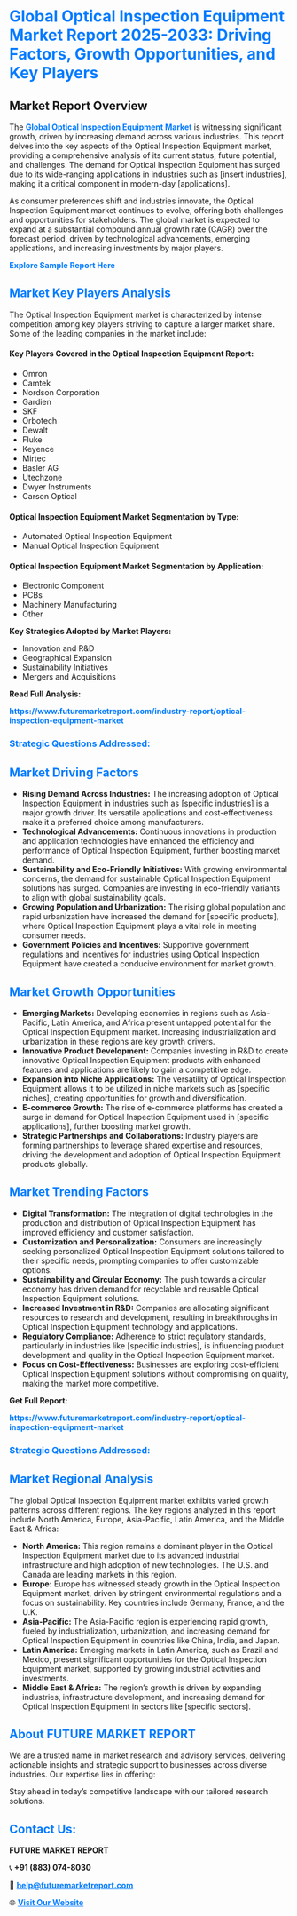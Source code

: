 <h1 style="color: #007BFF;">Global Optical Inspection Equipment Market Report 2025-2033: Driving Factors, Growth Opportunities, and Key Players</h1>

<section id="overview">
<h2>Market Report Overview</h2>
<p>The <a href="https://www.futuremarketreport.com/industry-report/optical-inspection-equipment-market" style="color: #007BFF; text-decoration: none;"><strong>Global Optical Inspection Equipment Market</strong></a> is witnessing significant growth, driven by increasing demand across various industries. This report delves into the key aspects of the Optical Inspection Equipment market, providing a comprehensive analysis of its current status, future potential, and challenges. The demand for Optical Inspection Equipment has surged due to its wide-ranging applications in industries such as [insert industries], making it a critical component in modern-day [applications].</p>
<p>As consumer preferences shift and industries innovate, the Optical Inspection Equipment market continues to evolve, offering both challenges and opportunities for stakeholders. The global market is expected to expand at a substantial compound annual growth rate (CAGR) over the forecast period, driven by technological advancements, emerging applications, and increasing investments by major players.</p>
</section>

<section id="overview">
<p><a href="https://www.futuremarketreport.com/request-sample/reportId=58421" style="color: #007BFF; text-decoration: none;"><strong>Explore Sample Report Here</strong></a></p>
</section>

<section id="key-players">
<h2 style="color: #007BFF;">Market Key Players Analysis</h2>
<p>The Optical Inspection Equipment market is characterized by intense competition among key players striving to capture a larger market share. Some of the leading companies in the market include:</p>
<h4>Key Players Covered in the Optical Inspection Equipment Report:</h4>
<ul><li>Omron</li><li>Camtek</li><li>Nordson Corporation</li><li>Gardien</li><li>SKF</li><li>Orbotech</li><li>Dewalt</li><li>Fluke</li><li>Keyence</li><li>Mirtec</li><li>Basler AG</li><li>Utechzone</li><li>Dwyer Instruments</li><li>Carson Optical</li></ul>
<h4>Optical Inspection Equipment Market Segmentation by Type:</h4>
<ul><li>Automated Optical Inspection Equipment</li><li>Manual Optical Inspection Equipment</li></ul>

<h4>Optical Inspection Equipment Market Segmentation by Application:</h4>
<ul><li>Electronic Component</li><li>PCBs</li><li>Machinery Manufacturing</li><li>Other</li></ul>
<p><strong>Key Strategies Adopted by Market Players:</strong></p>
<ul>
<li>Innovation and R&D</li>
<li>Geographical Expansion</li>
<li>Sustainability Initiatives</li>
<li>Mergers and Acquisitions</li>
</ul>
</section>

<section>
<p><strong>Read Full Analysis: </strong></p><a href="https://www.futuremarketreport.com/industry-report/optical-inspection-equipment-market" style="color: #007BFF; text-decoration: none;"><strong>https://www.futuremarketreport.com/industry-report/optical-inspection-equipment-market</strong></a>
<h3 style="color: #007BFF;">Strategic Questions Addressed:</h3>
</section>

<section id="driving-factors">
<h2 style="color: #007BFF;">Market Driving Factors</h2>
<ul>
<li><strong>Rising Demand Across Industries:</strong> The increasing adoption of Optical Inspection Equipment in industries such as [specific industries] is a major growth driver. Its versatile applications and cost-effectiveness make it a preferred choice among manufacturers.</li>
<li><strong>Technological Advancements:</strong> Continuous innovations in production and application technologies have enhanced the efficiency and performance of Optical Inspection Equipment, further boosting market demand.</li>
<li><strong>Sustainability and Eco-Friendly Initiatives:</strong> With growing environmental concerns, the demand for sustainable Optical Inspection Equipment solutions has surged. Companies are investing in eco-friendly variants to align with global sustainability goals.</li>
<li><strong>Growing Population and Urbanization:</strong> The rising global population and rapid urbanization have increased the demand for [specific products], where Optical Inspection Equipment plays a vital role in meeting consumer needs.</li>
<li><strong>Government Policies and Incentives:</strong> Supportive government regulations and incentives for industries using Optical Inspection Equipment have created a conducive environment for market growth.</li>
</ul>
</section>

<section id="growth-opportunities">
<h2 style="color: #007BFF;">Market Growth Opportunities</h2>
<ul>
<li><strong>Emerging Markets:</strong> Developing economies in regions such as Asia-Pacific, Latin America, and Africa present untapped potential for the Optical Inspection Equipment market. Increasing industrialization and urbanization in these regions are key growth drivers.</li>
<li><strong>Innovative Product Development:</strong> Companies investing in R&D to create innovative Optical Inspection Equipment products with enhanced features and applications are likely to gain a competitive edge.</li>
<li><strong>Expansion into Niche Applications:</strong> The versatility of Optical Inspection Equipment allows it to be utilized in niche markets such as [specific niches], creating opportunities for growth and diversification.</li>
<li><strong>E-commerce Growth:</strong> The rise of e-commerce platforms has created a surge in demand for Optical Inspection Equipment used in [specific applications], further boosting market growth.</li>
<li><strong>Strategic Partnerships and Collaborations:</strong> Industry players are forming partnerships to leverage shared expertise and resources, driving the development and adoption of Optical Inspection Equipment products globally.</li>
</ul>
</section>

<section id="trending-factors">
<h2 style="color: #007BFF;">Market Trending Factors</h2>
<ul>
<li><strong>Digital Transformation:</strong> The integration of digital technologies in the production and distribution of Optical Inspection Equipment has improved efficiency and customer satisfaction.</li>
<li><strong>Customization and Personalization:</strong> Consumers are increasingly seeking personalized Optical Inspection Equipment solutions tailored to their specific needs, prompting companies to offer customizable options.</li>
<li><strong>Sustainability and Circular Economy:</strong> The push towards a circular economy has driven demand for recyclable and reusable Optical Inspection Equipment solutions.</li>
<li><strong>Increased Investment in R&D:</strong> Companies are allocating significant resources to research and development, resulting in breakthroughs in Optical Inspection Equipment technology and applications.</li>
<li><strong>Regulatory Compliance:</strong> Adherence to strict regulatory standards, particularly in industries like [specific industries], is influencing product development and quality in the Optical Inspection Equipment market.</li>
<li><strong>Focus on Cost-Effectiveness:</strong> Businesses are exploring cost-efficient Optical Inspection Equipment solutions without compromising on quality, making the market more competitive.</li>
</ul>
</section>

<section>
<p><strong>Get Full Report: </strong></p><a href="https://www.futuremarketreport.com/industry-report/optical-inspection-equipment-market" style="color: #007BFF; text-decoration: none;"><strong>https://www.futuremarketreport.com/industry-report/optical-inspection-equipment-market</strong></a>
<h3 style="color: #007BFF;">Strategic Questions Addressed:</h3>
</section>


<section id="regional-analysis">
<h2 style="color: #007BFF;">Market Regional Analysis</h2>
<p>The global Optical Inspection Equipment market exhibits varied growth patterns across different regions. The key regions analyzed in this report include North America, Europe, Asia-Pacific, Latin America, and the Middle East & Africa:</p>
<ul>
<li><strong>North America:</strong> This region remains a dominant player in the Optical Inspection Equipment market due to its advanced industrial infrastructure and high adoption of new technologies. The U.S. and Canada are leading markets in this region.</li>
<li><strong>Europe:</strong> Europe has witnessed steady growth in the Optical Inspection Equipment market, driven by stringent environmental regulations and a focus on sustainability. Key countries include Germany, France, and the U.K.</li>
<li><strong>Asia-Pacific:</strong> The Asia-Pacific region is experiencing rapid growth, fueled by industrialization, urbanization, and increasing demand for Optical Inspection Equipment in countries like China, India, and Japan.</li>
<li><strong>Latin America:</strong> Emerging markets in Latin America, such as Brazil and Mexico, present significant opportunities for the Optical Inspection Equipment market, supported by growing industrial activities and investments.</li>
<li><strong>Middle East & Africa:</strong> The region’s growth is driven by expanding industries, infrastructure development, and increasing demand for Optical Inspection Equipment in sectors like [specific sectors].</li>
</ul>
</section>

<footer>
<h2 style="color: #007BFF;">About FUTURE MARKET REPORT</h2>
<p>We are a trusted name in market research and advisory services, delivering actionable insights and strategic support to businesses across diverse industries. Our expertise lies in offering:</p>

<p>Stay ahead in today’s competitive landscape with our tailored research solutions.</p>

<h2 style="color: #007BFF;">Contact Us:</h2>
<p><strong>FUTURE MARKET REPORT</strong></p>
<p>📞 <strong>+91 (883) 074-8030</strong></p>
<p>📧 <strong><a href="mailto:help@futuremarketreport.com" style="color: #007BFF;">help@futuremarketreport.com</a></strong></p>
<p>🌐 <strong><a href="https://www.futuremarketreport.com/" style="color: #007BFF;">Visit Our Website</a></strong></p>
</footer>